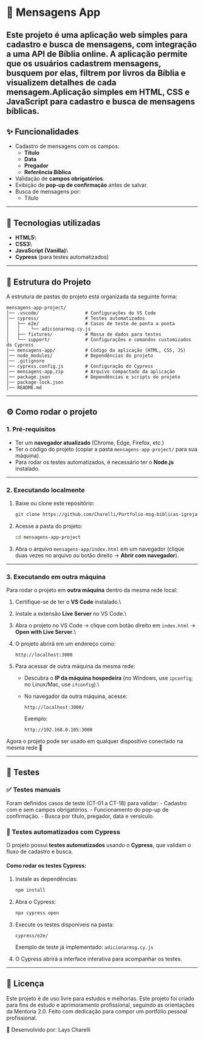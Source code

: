 # 📖 Mensagens App


Este projeto é uma aplicação web simples para cadastro e busca de mensagens, com integração a uma API de Bíblia online. A aplicação permite que os usuários cadastrem mensagens, busquem por elas, filtrem por livros da Bíblia e visualizem detalhes de cada mensagem.Aplicação simples em **HTML, CSS e JavaScript** para **cadastro e busca de mensagens bíblicas**.
------------------------------------------------------------------------

## ✨ Funcionalidades

-   Cadastro de mensagens com os campos:
    -   **Título**
    -   **Data**
    -   **Pregador**
    -   **Referência Bíblica**
-   Validação de **campos obrigatórios**.
-   Exibição de **pop-up de confirmação** antes de salvar.
-   Busca de mensagens por:
    -   Título
    
------------------------------------------------------------------------

## 🚀 Tecnologias utilizadas

-   **HTML5**\
-   **CSS3**\
-   **JavaScript (Vanilla)**\
-   **Cypress** (para testes automatizados)

------------------------------------------------------------------------

## 📂 Estrutura do Projeto

A estrutura de pastas do projeto está organizada da seguinte forma:

    mensagens-app-project/
    │── .vscode/                 # Configurações do VS Code
    │── cypress/                 # Testes automatizados
    │   ├── e2e/                 # Casos de teste de ponta a ponta
    │   │    └── adicionarmsg.cy.js
    │   ├── fixtures/            # Massa de dados para testes
    │   └── support/             # Configurações e comandos customizados do Cypress
    │── mensagens-app/           # Código da aplicação (HTML, CSS, JS)
    │── node_modules/            # Dependências do projeto
    │── .gitignore
    │── cypress.config.js        # Configuração do Cypress
    │── mensagens-app.zip        # Arquivo compactado da aplicação
    │── package.json             # Dependências e scripts do projeto
    │── package-lock.json
    │── README.md

------------------------------------------------------------------------

## ⚙️ Como rodar o projeto

### 1. Pré-requisitos

-   Ter um **navegador atualizado** (Chrome, Edge, Firefox, etc.)
-   Ter o código do projeto (copiar a pasta `mensagens-app-project/`
    para sua máquina).
-   Para rodar os testes automatizados, é necessário ter o **Node.js**
    instalado.

------------------------------------------------------------------------

### 2. Executando localmente

1.  Baixe ou clone este repositório:

    ``` bash
    git clone https://github.com/Charelli/Portfolio-msg-biblicas-igreja.git
    ```

2.  Acesse a pasta do projeto:

    ``` bash
    cd mensagens-app-project
    ```

3.  Abra o arquivo `mensagens-app/index.html` em um navegador (clique
    duas vezes no arquivo ou botão direito → **Abrir com navegador**).

------------------------------------------------------------------------

### 3. Executando em outra máquina

Para rodar o projeto em **outra máquina** dentro da mesma rede local:

1.  Certifique-se de ter o **VS Code** instalado.\

2.  Instale a extensão **Live Server** no VS Code.\

3.  Abra o projeto no VS Code → clique com botão direito em `index.html`
    → **Open with Live Server**.\

4.  O projeto abrirá em um endereço como:

        http://localhost:3000

5.  Para acessar de outra máquina da mesma rede:

    -   Descubra o **IP da máquina hospedeira** (no Windows, use
        `ipconfig`; no Linux/Mac, use `ifconfig`).\

    -   No navegador da outra máquina, acesse:

            http://localhost:3000/

        Exemplo:

            http://192.168.0.105:3000

Agora o projeto pode ser usado em qualquer dispositivo conectado na
mesma rede 🎉

------------------------------------------------------------------------

## 🧪 Testes

### ✅ Testes manuais

Foram definidos casos de teste (CT-01 a CT-18) para validar: - Cadastro
com e sem campos obrigatórios. - Funcionamento do pop-up de
confirmação. - Busca por título, pregador, data e versículo.

### 🤖 Testes automatizados com Cypress

O projeto possui **testes automatizados** usando o **Cypress**, que
validam o fluxo de cadastro e busca.

#### Como rodar os testes Cypress:

1.  Instale as dependências:

    ``` bash
    npm install
    ```

2.  Abra o Cypress:

    ``` bash
    npx cypress open
    ```

3.  Execute os testes disponíveis na pasta:

        cypress/e2e/

    Exemplo de teste já implementado: `adicionarmsg.cy.js`

4.  O Cypress abrirá a interface interativa para acompanhar os testes.

------------------------------------------------------------------------

## 📜 Licença

Este projeto é de uso livre para estudos e melhorias.
Este projeto foi criado para fins de estudo e aprimoramento profissional, seguindo as orientações da Mentoria 2.0.
Feito com dedicação para compor um portfólio pessoal profissional.

🌸 Desenvolvido por:
 Lays Charelli 